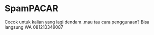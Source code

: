 # SpamPACAR
Cocok untuk kalian yang lagi dendam..mau tau cara penggunaan? Bisa langsung WA 081213349087
